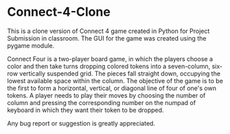 # Connect-4-Clone
This is a clone version of Connect 4 game created in Python for Project Submission in classroom. The GUI for the game was created using the pygame module.

Connect Four is a two-player board game, in which the players choose a color and then take turns dropping colored tokens into a seven-column, six-row vertically suspended grid. The pieces fall straight down, occupying the lowest available space within the column. The objective of the game is to be the first to form a horizontal, vertical, or diagonal line of four of one's own tokens.
A player needs to play their moves by choosing the number of column and pressing the corresponding number on the numpad of keyboard in which they want their token to be dropped.

Any bug report or suggestion is greatly appreciated.
